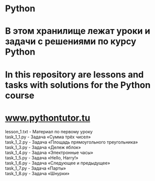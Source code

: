 # Python
# В этом хранилище лежат уроки и задачи с решениями по курсу Python
# In this repository are lessons and tasks with solutions for the Python course
# www.pythontutor.tu

lesson_1.txt      - Материал по первому уроку\
task_1_1.py       - Задача «Сумма трёх чисел»\
task_1_2.py       - Задача «Площадь прямоугольного треугольника»\
task_1_3.py       - Задача «Дележ яблок»\
task_1_4.py       - Задача «Электронные часы»\
task_1_5.py       - Задача «Hello, Harry!»\
task_1_6.py       - Задача «Следующее и предыдущее»\
task_1_7.py       - Задача «Парты»\
task_1_8.py       - Задача «Шнурки»
